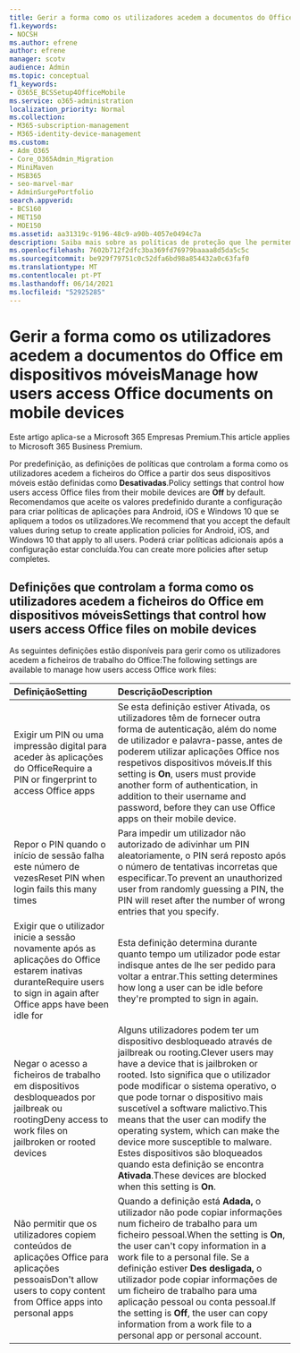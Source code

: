 ```yaml
---
title: Gerir a forma como os utilizadores acedem a documentos do Office em dispositivos móveis
f1.keywords:
- NOCSH
ms.author: efrene
author: efrene
manager: scotv
audience: Admin
ms.topic: conceptual
f1_keywords:
- O365E_BCSSetup4OfficeMobile
ms.service: o365-administration
localization_priority: Normal
ms.collection:
- M365-subscription-management
- M365-identity-device-management
ms.custom:
- Adm_O365
- Core_O365Admin_Migration
- MiniMaven
- MSB365
- seo-marvel-mar
- AdminSurgePortfolio
search.appverid:
- BCS160
- MET150
- MOE150
ms.assetid: aa31319c-9196-48c9-a90b-4057e0494c7a
description: Saiba mais sobre as políticas de proteção que lhe permitem gerir a forma como os utilizadores acedem Office aplicações e ficheiros de trabalho a partir de dispositivos móveis.
ms.openlocfilehash: 7602b712f2dfc3ba369fd76979baaaa8d5da5c5c
ms.sourcegitcommit: be929f79751c0c52dfa6bd98a854432a0c63faf0
ms.translationtype: MT
ms.contentlocale: pt-PT
ms.lasthandoff: 06/14/2021
ms.locfileid: "52925285"
---
```

# <a name="manage-how-users-access-office-documents-on-mobile-devices"></a><span data-ttu-id="c0141-103">Gerir a forma como os utilizadores acedem a documentos do Office em dispositivos móveis</span><span class="sxs-lookup"><span data-stu-id="c0141-103">Manage how users access Office documents on mobile devices</span></span>

<span data-ttu-id="c0141-104">Este artigo aplica-se a Microsoft 365 Empresas Premium.</span><span class="sxs-lookup"><span data-stu-id="c0141-104">This article applies to Microsoft 365 Business Premium.</span></span>

<span data-ttu-id="c0141-105">Por predefinição, as definições de políticas que controlam a forma como os utilizadores acedem a ficheiros do Office a partir dos seus dispositivos móveis estão definidas como **Desativadas**.</span><span class="sxs-lookup"><span data-stu-id="c0141-105">Policy settings that control how users access Office files from their mobile devices are **Off** by default.</span></span> <span data-ttu-id="c0141-106">Recomendamos que aceite os valores predefinido durante a configuração para criar políticas de aplicações para Android, iOS e Windows 10 que se apliquem a todos os utilizadores.</span><span class="sxs-lookup"><span data-stu-id="c0141-106">We recommend that you accept the default values during setup to create application policies for Android, iOS, and Windows 10 that apply to all users.</span></span> <span data-ttu-id="c0141-107">Poderá criar políticas adicionais após a configuração estar concluída.</span><span class="sxs-lookup"><span data-stu-id="c0141-107">You can create more policies after setup completes.</span></span> 
  
## <a name="settings-that-control-how-users-access-office-files-on-mobile-devices"></a><span data-ttu-id="c0141-108">Definições que controlam a forma como os utilizadores acedem a ficheiros do Office em dispositivos móveis</span><span class="sxs-lookup"><span data-stu-id="c0141-108">Settings that control how users access Office files on mobile devices</span></span>

<span data-ttu-id="c0141-109">As seguintes definições estão disponíveis para gerir como os utilizadores acedem a ficheiros de trabalho do Office:</span><span class="sxs-lookup"><span data-stu-id="c0141-109">The following settings are available to manage how users access Office work files:</span></span>

|<span data-ttu-id="c0141-110">Definição</span><span class="sxs-lookup"><span data-stu-id="c0141-110">Setting</span></span>  <br/> |<span data-ttu-id="c0141-111">Descrição</span><span class="sxs-lookup"><span data-stu-id="c0141-111">Description</span></span>  <br/> |
|:-----|:-----|
|<span data-ttu-id="c0141-112">Exigir um PIN ou uma impressão digital para aceder às aplicações do Office</span><span class="sxs-lookup"><span data-stu-id="c0141-112">Require a PIN or fingerprint to access Office apps</span></span>  <br/> |<span data-ttu-id="c0141-113">Se esta definição estiver Ativada, os utilizadores têm de fornecer outra forma de autenticação, além do nome de utilizador e palavra-passe, antes de poderem utilizar aplicações Office nos respetivos dispositivos móveis.</span><span class="sxs-lookup"><span data-stu-id="c0141-113">If this setting is **On**, users must provide another form of authentication, in addition to their username and password, before they can use Office apps on their mobile device.</span></span>  <br/> |
|<span data-ttu-id="c0141-114">Repor o PIN quando o início de sessão falha este número de vezes</span><span class="sxs-lookup"><span data-stu-id="c0141-114">Reset PIN when login fails this many times</span></span>  <br/> |<span data-ttu-id="c0141-115">Para impedir um utilizador não autorizado de adivinhar um PIN aleatoriamente, o PIN será reposto após o número de tentativas incorretas que especificar.</span><span class="sxs-lookup"><span data-stu-id="c0141-115">To prevent an unauthorized user from randomly guessing a PIN, the PIN will reset after the number of wrong entries that you specify.</span></span>  <br/> |
|<span data-ttu-id="c0141-116">Exigir que o utilizador inicie a sessão novamente após as aplicações do Office estarem inativas durante</span><span class="sxs-lookup"><span data-stu-id="c0141-116">Require users to sign in again after Office apps have been idle for</span></span>  <br/> |<span data-ttu-id="c0141-117">Esta definição determina durante quanto tempo um utilizador pode estar indisque antes de lhe ser pedido para voltar a entrar.</span><span class="sxs-lookup"><span data-stu-id="c0141-117">This setting determines how long a user can be idle before they're prompted to sign in again.</span></span>  <br/> |
|<span data-ttu-id="c0141-118">Negar o acesso a ficheiros de trabalho em dispositivos desbloqueados por jailbreak ou rooting</span><span class="sxs-lookup"><span data-stu-id="c0141-118">Deny access to work files on jailbroken or rooted devices</span></span>  <br/> |<span data-ttu-id="c0141-119">Alguns utilizadores podem ter um dispositivo desbloqueado através de jailbreak ou rooting.</span><span class="sxs-lookup"><span data-stu-id="c0141-119">Clever users may have a device that is jailbroken or rooted.</span></span> <span data-ttu-id="c0141-120">Isto significa que o utilizador pode modificar o sistema operativo, o que pode tornar o dispositivo mais suscetível a software malictivo.</span><span class="sxs-lookup"><span data-stu-id="c0141-120">This means that the user can modify the operating system, which can make the device more susceptible to malware.</span></span> <span data-ttu-id="c0141-121">Estes dispositivos são bloqueados quando esta definição se encontra **Ativada**.</span><span class="sxs-lookup"><span data-stu-id="c0141-121">These devices are blocked when this setting is **On**.</span></span>  <br/> |
|<span data-ttu-id="c0141-122">Não permitir que os utilizadores copiem conteúdos de aplicações Office para aplicações pessoais</span><span class="sxs-lookup"><span data-stu-id="c0141-122">Don't allow users to copy content from Office apps into personal apps</span></span>  <br/> |<span data-ttu-id="c0141-123">Quando a definição está **Adada,** o utilizador não pode copiar informações num ficheiro de trabalho para um ficheiro pessoal.</span><span class="sxs-lookup"><span data-stu-id="c0141-123">When the setting is **On**, the user can't copy information in a work file to a personal file.</span></span> <span data-ttu-id="c0141-124">Se a definição estiver **Des desligada,** o utilizador pode copiar informações de um ficheiro de trabalho para uma aplicação pessoal ou conta pessoal.</span><span class="sxs-lookup"><span data-stu-id="c0141-124">If the setting is **Off**, the user can copy information from a work file to a personal app or personal account.</span></span>  <br/> |
   

